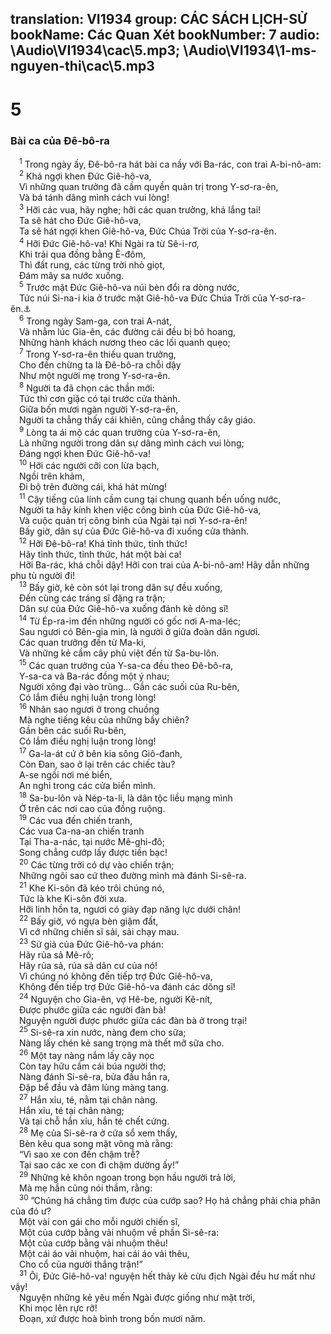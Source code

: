 translation: VI1934
group: CÁC SÁCH LỊCH-SỬ
bookName: Các Quan Xét 
bookNumber: 7
audio: \Audio\VI1934\cac\5.mp3; \Audio\VI1934\1-ms-nguyen-thi\cac\5.mp3
-------

<div class="title"><h1>5</h1><h3>Bài ca của Đê-bô-ra</h3></div>
<span class="verse cac_5_1"> <sup>1</sup> Trong ngày ấy, Đê-bô-ra hát bài ca nầy với Ba-rác, con trai A-bi-nô-am: <br/></span>
<span class="verse cac_5_2"> <sup>2</sup> Khá ngợi khen Đức Giê-hô-va, <br/> Vì những quan trưởng đã cầm quyền quản trị trong Y-sơ-ra-ên, <br/> Và bá tánh dâng mình cách vui lòng! <br/></span>
<span class="verse cac_5_3"> <sup>3</sup> Hỡi các vua, hãy nghe; hỡi các quan trưởng, khá lắng tai! <br/> Ta sẽ hát cho Đức Giê-hô-va, <br/> Ta sẽ hát ngợi khen Giê-hô-va, Đức Chúa Trời của Y-sơ-ra-ên. <br/></span>
<span class="verse cac_5_4"> <sup>4</sup> Hỡi Đức Giê-hô-va! Khi Ngài ra từ Sê-i-rơ, <br/> Khi trải qua đồng bằng Ê-đôm, <br/> Thì đất rung, các từng trời nhỏ giọt, <br/> Đám mây sa nước xuống. <br/></span>
<span class="verse cac_5_5"> <sup>5</sup> Trước mặt Đức Giê-hô-va núi bèn đổi ra dòng nước, <br/> Tức núi Si-na-i kia ở trước mặt Giê-hô-va Đức Chúa Trời của Y-sơ-ra-ên.<a data-toggle="tooltip" data-placement="bottom" title="Xu 19:18">⚓</a><br/></span>
<span class="verse cac_5_6"> <sup>6</sup> Trong ngày Sam-ga, con trai A-nát, <br/> Và nhằm lúc Gia-ên, các đường cái đều bị bỏ hoang, <br/> Những hành khách nương theo các lối quanh quẹo; <br/></span>
<span class="verse cac_5_7"> <sup>7</sup> Trong Y-sơ-ra-ên thiếu quan trưởng, <br/> Cho đến chừng ta là Đê-bô-ra chỗi dậy <br/> Như một người mẹ trong Y-sơ-ra-ên. <br/></span>
<span class="verse cac_5_8"> <sup>8</sup> Người ta đã chọn các thần mới: <br/> Tức thì cơn giặc có tại trước cửa thành. <br/> Giữa bốn mươi ngàn người Y-sơ-ra-ên, <br/> Người ta chẳng thấy cái khiên, cũng chẳng thấy cây giáo. <br/></span>
<span class="verse cac_5_9"> <sup>9</sup> Lòng ta ái mộ các quan trưởng của Y-sơ-ra-ên, <br/> Là những người trong dân sự dâng mình cách vui lòng; <br/> Đáng ngợi khen Đức Giê-hô-va! <br/></span>
<span class="verse cac_5_10"> <sup>10</sup> Hỡi các người cỡi con lừa bạch, <br/> Ngồi trên khảm, <br/> Đi bộ trên đường cái, khá hát mừng! <br/></span>
<span class="verse cac_5_11"> <sup>11</sup> Cậy tiếng của lính cầm cung tại chung quanh bến uống nước, <br/> Người ta hãy kính khen việc công bình của Đức Giê-hô-va, <br/> Và cuộc quản trị công bình của Ngài tại nơi Y-sơ-ra-ên! <br/> Bấy giờ, dân sự của Đức Giê-hô-va đi xuống cửa thành. <br/></span>
<span class="verse cac_5_12"> <sup>12</sup> Hỡi Đê-bô-ra! Khá tỉnh thức, tỉnh thức! <br/> Hãy tỉnh thức, tỉnh thức, hát một bài ca! <br/> Hỡi Ba-rác, khá chỗi dậy! Hỡi con trai của A-bi-nô-am! Hãy dẫn những phu tù người đi! <br/></span>
<span class="verse cac_5_13"> <sup>13</sup> Bấy giờ, kẻ còn sót lại trong dân sự đều xuống, <br/> Đến cùng các tráng sĩ đặng ra trận; <br/> Dân sự của Đức Giê-hô-va xuống đánh kẻ dõng sĩ! <br/></span>
<span class="verse cac_5_14"> <sup>14</sup> Từ Ép-ra-im đến những người có gốc nơi A-ma-léc; <br/> Sau ngươi có Bên-gia min, là người ở giữa đoàn dân ngươi. <br/> Các quan trưởng đến từ Ma-ki, <br/> Và những kẻ cầm cây phủ việt đến từ Sa-bu-lôn. <br/></span>
<span class="verse cac_5_15"> <sup>15</sup> Các quan trưởng của Y-sa-ca đều theo Đê-bô-ra, <br/> Y-sa-ca và Ba-rác đồng một ý nhau; <br/> Người xông đại vào trũng… Gần các suối của Ru-bên, <br/> Có lắm điều nghị luận trong lòng! <br/></span>
<span class="verse cac_5_16"> <sup>16</sup> Nhân sao ngươi ở trong chuồng <br/> Mà nghe tiếng kêu của những bầy chiên? <br/> Gần bên các suối Ru-bên, <br/> Có lắm điều nghị luận trong lòng! <br/></span>
<span class="verse cac_5_17"> <sup>17</sup> Ga-la-át cứ ở bên kia sông Giô-đanh, <br/> Còn Đan, sao ở lại trên các chiếc tàu? <br/> A-se ngồi nơi mé biển, <br/> An nghỉ trong các cửa biển mình. <br/></span>
<span class="verse cac_5_18"> <sup>18</sup> Sa-bu-lôn và Nép-ta-li, là dân tộc liều mạng mình <br/> Ở trên các nơi cao của đồng ruộng. <br/></span>
<span class="verse cac_5_19"> <sup>19</sup> Các vua đến chiến tranh, <br/> Các vua Ca-na-an chiến tranh <br/> Tại Tha-a-nác, tại nước Mê-ghi-đô; <br/> Song chẳng cướp lấy được tiền bạc! <br/></span>
<span class="verse cac_5_20"> <sup>20</sup> Các từng trời có dự vào chiến trận; <br/> Những ngôi sao cứ theo đường mình mà đánh Si-sê-ra. <br/></span>
<span class="verse cac_5_21"> <sup>21</sup> Khe Ki-sôn đã kéo trôi chúng nó, <br/> Tức là khe Ki-sôn đời xưa. <br/> Hỡi linh hồn ta, ngươi có giày đạp năng lực dưới chân! <br/></span>
<span class="verse cac_5_22"> <sup>22</sup> Bấy giờ, vó ngựa bèn giậm đất, <br/> Vì cớ những chiến sĩ sải, sải chạy mau. <br/></span>
<span class="verse cac_5_23"> <sup>23</sup> Sứ giả của Đức Giê-hô-va phán: <br/> Hãy rủa sả Mê-rô; <br/> Hãy rủa sả, rủa sả dân cư của nó! <br/> Vì chúng nó không đến tiếp trợ Đức Giê-hô-va, <br/> Không đến tiếp trợ Đức Giê-hô-va đánh các dõng sĩ! <br/></span>
<span class="verse cac_5_24"> <sup>24</sup> Nguyện cho Gia-ên, vợ Hê-be, người Kê-nít, <br/> Được phước giữa các người đàn bà! <br/> Nguyện người được phước giữa các đàn bà ở trong trại! <br/></span>
<span class="verse cac_5_25"> <sup>25</sup> Si-sê-ra xin nước, nàng đem cho sữa; <br/> Nàng lấy chén kẻ sang trọng mà thết mỡ sữa cho. <br/></span>
<span class="verse cac_5_26"> <sup>26</sup> Một tay nàng nắm lấy cây nọc <br/> Còn tay hữu cầm cái búa người thợ; <br/> Nàng đánh Si-sê-ra, bửa đầu hắn ra, <br/> Đập bể đầu và đâm lủng màng tang. <br/></span>
<span class="verse cac_5_27"> <sup>27</sup> Hắn xỉu, té, nằm tại chân nàng. <br/> Hắn xỉu, té tại chân nàng; <br/> Và tại chỗ hắn xỉu, hắn té chết cứng. <br/></span>
<span class="verse cac_5_28"> <sup>28</sup> Mẹ của Si-sê-ra ở cửa sổ xem thấy, <br/> Bèn kêu qua song mặt võng mà rằng: <br/> “Vì sao xe con đến chậm trễ? <br/> Tại sao các xe con đi chậm dường ấy!” <br/></span>
<span class="verse cac_5_29"> <sup>29</sup> Những kẻ khôn ngoan trong bọn hầu người trả lời, <br/> Mà mẹ hắn cũng nói thầm, rằng: <br/></span>
<span class="verse cac_5_30"> <sup>30</sup> ”Chúng há chẳng tìm được của cướp sao? Họ há chẳng phải chia phân của đó ư? <br/> Một vài con gái cho mỗi người chiến sĩ, <br/> Một của cướp bằng vải nhuộm về phần Si-sê-ra: <br/> Một của cướp bằng vải nhuộm thêu! <br/> Một cái áo vải nhuộm, hai cái áo vải thêu, <br/> Cho cổ của người thắng trận!” <br/></span>
<span class="verse cac_5_31"> <sup>31</sup> Ôi, Đức Giê-hô-va! nguyện hết thảy kẻ cừu địch Ngài đều hư mất như vậy! <br/> Nguyện những kẻ yêu mến Ngài được giống như mặt trời, <br/> Khi mọc lên rực rỡ! <br/> Đoạn, xứ được hoà bình trong bốn mươi năm. <br/></span>
